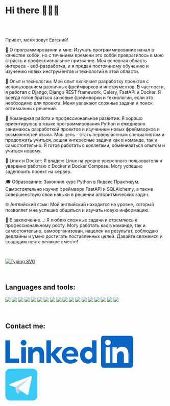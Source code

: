 # Hi there 👋👋👋

<br/>
<br/>


Привет, меня зовут Евгений!

🚀 О программировании и мне:
Изучать программирование начал в качестве хобби, но с течением времени это хобби превратилось в мою страсть и профессиональное призвание. Моя основная область интереса - веб-разработка, и я предан постоянному обучению и изучению новых инструментов и технологий в этой области.

💼 Опыт и технологии:
Мой опыт включает разработку проектов с использованием различных фреймворков и инструментов. В частности, я работал с Django, Django REST framework, Celery, FastAPI и Docker. Я всегда готов браться за новые фреймворки и технологии, если это необходимо для проекта. Меня увлекают сложные задачи и поиск оптимальных решений.

🤝 Командная работа и профессиональное развитие:
Я хорошо ориентируюсь в языке программирования Python и ежедневно занимаюсь разработкой проектов и изучением новых фреймворков и возможностей языка. Моя цель - стать первоклассным специалистом и продолжать учиться, решая интересные задачи как в команде, так и самостоятельно. Я готов работать с коллегами, обмениваться опытом и учиться новому.

🐧 Linux и Docker:
Я владею Linux на уровне уверенного пользователя и уверенно работаю с Docker и Docker Compose. Могу успешно задеплоить проект на сервер.

🎓 Образование:
Закончил курс Python в Яндекс Практикум. Самостоятельно изучил фреймворк FastAPI и SQLAlchemy, а также совершенствую свои навыки в решении алгоритмических задач.

🌐 Английский язык:
Мой английский находится на уровне, который позволяет мне успешно общаться и изучать новую информацию.

🌟 В заключение...:
Я люблю сложные задачи и стремлюсь к профессиональному росту. Могу работать как в команде, так и самостоятельно, самоорганизован, нацелен на результат, соблюдаю дедлайны и умею достигать поставленных целей. Давайте свяжемся и создадим нечто великое вместе!

<br/>

[![Typing SVG](https://readme-typing-svg.demolab.com?font=oswald&weight=700&size=24&duration=3000&pause=1000&color=3BCAF7&random=false&width=500&height=45&lines=Yandex+Practicum+graduate+...;Back-end+and+Front-end+developer;Fullstack+developer+++%F0%9F%91%86;Python+developer+and+Javascri+++++++%F0%9F%A4%AF;damn+it+...++++++++++++%F0%9F%A4%AC)](https://git.io/typing-svg)

<br/>

## Languages and tools:

<p>
    <img src="https://img.shields.io/badge/fastapi-3670A0?style=for-the-badge&logo=fastapi&logoColor=00c0ad" />
    <img src="https://img.shields.io/badge/pytest-3670A0?style=for-the-badge&logo=pytest&logoColor=fff45e" />
    <img src="https://img.shields.io/badge/sqlalchemy-3670A0?style=for-the-badge&logo=circle&logoColor=9fca9f" />
    <img src="https://img.shields.io/badge/python-3670A0?style=for-the-badge&logo=python&logoColor=ffdd54" />
    <img src="https://img.shields.io/badge/django-3670A0?style=for-the-badge&logo=django&logoColor=11F7BB" />
    <img src="https://img.shields.io/badge/DRF-3670A0?style=for-the-badge&logo=django&logoColor=ff7171" />
    <img src="https://img.shields.io/badge/postgres-3670A0?style=for-the-badge&logo=postgresql&logoColor=66EEFF" />
    <img src="https://img.shields.io/badge/gunicorn-3670A0?style=for-the-badge&logo=gunicorn&logoColor=11FF44" />
    <img src="https://img.shields.io/badge/docker-3670A0?style=for-the-badge&logo=docker&logoColor=33AAFF" />
    <img src="https://img.shields.io/badge/nginx-3670A0?style=for-the-badge&logo=nginx&logoColor=11FF44" />
    <img src="https://img.shields.io/badge/linux-3670A0?style=for-the-badge&logo=linux&logoColor=000000" />
    <img src="https://img.shields.io/badge/sqlite-3670A0.svg?style=for-the-badge&logo=sqlite&logoColor=000000" />
    <img src="https://img.shields.io/badge/CI_CD-3670A0.svg?style=for-the-badge" />
    <img src="https://img.shields.io/badge/html-3670A0?style=for-the-badge&logo=html5&logoColor=84caf8" />
    <img src="https://img.shields.io/badge/css-3670A0?style=for-the-badge&logo=css3&logoColor=f16529" />
    <img src="https://img.shields.io/badge/js-3670A0?style=for-the-badge&logo=javascript&logoColor=F7DF1E" />
    <img src="https://img.shields.io/badge/Unittest-3670A0.svg?style=for-the-badge" />
    <img src="https://img.shields.io/badge/github_actions-3670A0.svg?style=for-the-badge&logo=github&logoColor=white" />
</p>
<br/>

## Contact me:

[![linkedin](svg/linkedin.svg)](https://www.linkedin.com/in/kluev-evga)
&nbsp;&nbsp;&nbsp;&nbsp;&nbsp;&nbsp;&nbsp;&nbsp;&nbsp;[![telegram](svg/telegram.svg)](https://t.me/kluev_evga)
<br/>
<br/>
<br/>
